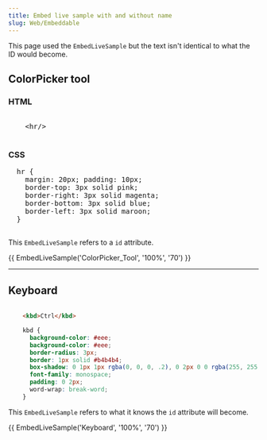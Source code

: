 ```yaml
---
title: Embed live sample with and without name
slug: Web/Embeddable
---
```

This page used the `EmbedLiveSample` but the text isn't identical to what the ID would become.

<div class="hidden"><!--
    In Kumascript if you were to slugify "ColorPicker tool" it would
    become `ColorPicker_tool` which is different from `ColorPicker_Tool`
    which is the ID used and the ID referred to in the EmbedLiveSample macro.
  --><h2 id="ColorPicker_Tool">ColorPicker tool</h2><h3 id="HTML">HTML</h3><pre class="brush: html">   
    &#x3C;hr/>
  </pre><h3 id="CSS">CSS</h3><pre class="brush: css">  hr {
    margin: 20px; padding: 10px;
    border-top: 3px solid pink;
    border-right: 3px solid magenta;
    border-bottom: 3px solid blue;
    border-left: 3px solid maroon;
  }
  </pre></div>

This `EmbedLiveSample` refers to a `id` attribute.

{{ EmbedLiveSample('ColorPicker_Tool', '100%', '70') }}

---

## Keyboard

```html hidden
   
    <kbd>Ctrl</kbd>

```

```css hidden
    kbd {
      background-color: #eee;
      background-color: #eee;
      border-radius: 3px;
      border: 1px solid #b4b4b4;
      box-shadow: 0 1px 1px rgba(0, 0, 0, .2), 0 2px 0 0 rgba(255, 255, 255, .7) inset;
      font-family: monospace;
      padding: 0 2px;
      word-wrap: break-word;
    }

```

This `EmbedLiveSample` refers to what it knows the
`id` attribute will become.

{{ EmbedLiveSample('Keyboard', '100%', '70') }}
